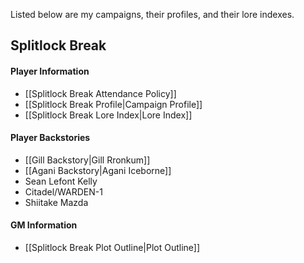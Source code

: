 Listed below are my campaigns, their profiles, and their lore indexes.

## Splitlock Break
#### Player Information
* [[Splitlock Break Attendance Policy]]
* [[Splitlock Break Profile|Campaign Profile]]
* [[Splitlock Break Lore Index|Lore Index]]
#### Player Backstories
* [[Gill Backstory|Gill Rronkum]]
* [[Agani Backstory|Agani Iceborne]]
* Sean Lefont Kelly
* Citadel/WARDEN-1
* Shiitake Mazda
#### GM Information
* [[Splitlock Break Plot Outline|Plot Outline]]